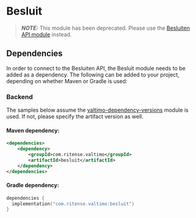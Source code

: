 # Besluit
> **_NOTE:_** This module has been deprecated. Please use the [Besluiten API module](besluiten-api.md) instead.

## Dependencies

In order to connect to the Besluiten API, the Besluit module needs to be added as a dependency. The
following can be added to your project, depending on whether Maven or Gradle is used:

### Backend
The samples below assume the [valtimo-dependency-versions](../core/valtimo-dependency-versions.md) module is used.
If not, please specify the artifact version as well.

#### Maven dependency:
```xml
<dependencies>
    <dependency>
        <groupId>com.ritense.valtimo</groupId>
        <artifactId>besluit</artifactId>
    </dependency>
</dependencies>
```

#### Gradle dependency:
```kotlin
dependencies {
  implementation("com.ritense.valtimo:besluit")
}
```



